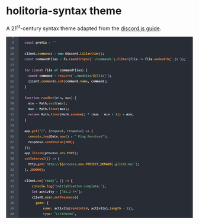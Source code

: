 # holitoria-syntax theme

A 21<sup>st</sup>-century syntax theme adapted from the [discord.js guide](https://discordjs.guide/).

![Image](https://github.com/omegaozelot/holitoria-syntax/blob/master/Sample.PNG)